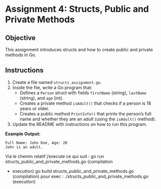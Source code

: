 # Assignment 4: Structs, Public and Private Methods

## Objective

This assignment introduces structs and how to create public and private methods in Go.

## Instructions

1. Create a file named `structs_assignment.go`.
2. Inside the file, write a Go program that:
   - Defines a `Person` struct with fields `firstName` (string), `lastName` (string), and `age` (int).
   - Creates a private method `isAdult()` that checks if a person is 18 years or older.
   - Creates a public method `PrintInfo()` that prints the person’s full name and whether they are an 
adult (using the `isAdult()` method).
3. Update the README with instructions on how to run this program.

**Example Output:**

```
Full Name: John Doe, Age: 20
John is an adult.
```

Via le chemin relatif j’execute ce qui suit : go run structs_public_and_private_methods.go (compilation 
+ execution) go build 
structs_public_and_private_methods.go (compilation) pour exec : ./structs_public_and_private_methods.go 
(execution)
